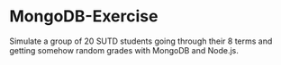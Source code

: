 # MongoDB-Exercise
Simulate a group of 20 SUTD students going through their 8 terms and getting somehow random grades with MongoDB and Node.js.
